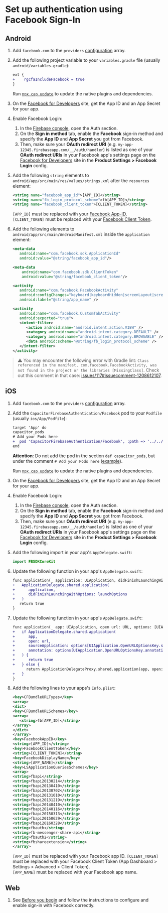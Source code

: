 # Set up authentication using Facebook Sign-In

## Android

1.  Add `facebook.com` to the `providers` [configuration](https://github.com/capawesome-team/capacitor-firebase/tree/main/packages/authentication#configuration) array.
1.  Add the following project variable to your `variables.gradle` file (usually `android/variables.gradle`):
    ```diff
    ext {
    +    rgcfaIncludeFacebook = true
    }
    ```
    Run [`npx cap update`](https://capacitorjs.com/docs/cli/update) to update the native plugins and dependencies.
1.  On the [Facebook for Developers](https://developers.facebook.com/) site, get the App ID and an App Secret for your app.
1.  Enable Facebook Login:
    1. In the [Firebase console](https://console.firebase.google.com/), open the Auth section.
    1. On the **Sign in method** tab, enable the **Facebook** sign-in method and specify the **App ID** and **App Secret** you got from Facebook.
    1. Then, make sure your **OAuth redirect URI** (e.g. `my-app-12345.firebaseapp.com/__/auth/handler`) is listed as one of your **OAuth redirect URIs** in your Facebook app's settings page on the [Facebook for Developers](https://developers.facebook.com/) site in the **Product Settings > Facebook Login** config.
1.  Add the following `string` elements to `android/app/src/main/res/values/strings.xml` after the `resources` element:

    ```xml
    <string name="facebook_app_id">[APP_ID]</string>
    <string name="fb_login_protocol_scheme">fb[APP_ID]</string>
    <string name="facebook_client_token">[CLIENT_TOKEN]</string>
    ```

    `[APP_ID]` must be replaced with your [Facebook App-ID](https://developers.facebook.com/docs/android/getting-started/#app-id).  
    `[CLIENT_TOKEN]` must be replaced with your [Facebook Client Token](https://developers.facebook.com/docs/android/getting-started/#client-token).

1.  Add the following elements to `android/app/src/main/AndroidManifest.xml` inside the `application` element:

    ```xml
    <meta-data
       android:name="com.facebook.sdk.ApplicationId"
       android:value="@string/facebook_app_id"/>

    <meta-data
        android:name="com.facebook.sdk.ClientToken"
        android:value="@string/facebook_client_token"/>

    <activity
       android:name="com.facebook.FacebookActivity"
       android:configChanges="keyboard|keyboardHidden|screenLayout|screenSize|orientation"
       android:label="@string/app_name" />

    <activity
       android:name="com.facebook.CustomTabActivity"
       android:exported="true">
       <intent-filter>
          <action android:name="android.intent.action.VIEW" />
          <category android:name="android.intent.category.DEFAULT" />
          <category android:name="android.intent.category.BROWSABLE" />
          <data android:scheme="@string/fb_login_protocol_scheme" />
       </intent-filter>
    </activity>
    ```

> ⚠️ You may encounter the following error with Gradle lint: `Class referenced in the manifest, com.facebook.FacebookActivity, was not found in the project or the libraries [MissingClass]`. Check out this comment in that case: [issues/117#issuecomment-1208612107](https://github.com/capawesome-team/capacitor-firebase/issues/117#issuecomment-1208612107).

## iOS

1. Add `facebook.com` to the `providers` [configuration](https://github.com/capawesome-team/capacitor-firebase/tree/main/packages/authentication#configuration) array.
1. Add the `CapacitorFirebaseAuthentication/Facebook` pod to your `Podfile` (usually `ios/App/Podfile`):

   ```diff
   target 'App' do
   capacitor_pods
   # Add your Pods here
   +  pod 'CapacitorFirebaseAuthentication/Facebook', :path => '../../node_modules/@capacitor-firebase/authentication'
   end
   ```

   **Attention**: Do not add the pod in the section `def capacitor_pods`, but under the comment `# Add your Pods here` ([example](https://github.com/robingenz/capacitor-firebase-plugin-demo/blob/e1684a0af6871442ed0a87dceeeba6fd9ce0185d/ios/App/Podfile#L30)).

   Run [`npx cap update`](https://capacitorjs.com/docs/cli/update) to update the native plugins and dependencies.

1. On the [Facebook for Developers](https://developers.facebook.com/) site, get the App ID and an App Secret for your app.
1. Enable Facebook Login:
   1. In the [Firebase console](https://console.firebase.google.com/), open the Auth section.
   1. On the **Sign in method** tab, enable the **Facebook** sign-in method and specify the **App ID** and **App Secret** you got from Facebook.
   1. Then, make sure your **OAuth redirect URI** (e.g. `my-app-12345.firebaseapp.com/__/auth/handler`) is listed as one of your **OAuth redirect URIs** in your Facebook app's settings page on the [Facebook for Developers](https://developers.facebook.com/) site in the **Product Settings > Facebook Login** config.
1. Add the following import in your app's `AppDelegate.swift`:

   ```swift
   import FBSDKCoreKit
   ```

1. Update the following function in your app's `AppDelegate.swift`:

   ```diff
   func application(_ application: UIApplication, didFinishLaunchingWithOptions launchOptions: [UIApplication.LaunchOptionsKey: Any]?) -> Bool {
   +   ApplicationDelegate.shared.application(
   +      application,
   +      didFinishLaunchingWithOptions: launchOptions
   +   )
      return true
   }
   ```

1. Update the following function in your app's `AppDelegate.swift`:

   ```diff
   func application(_ app: UIApplication, open url: URL, options: [UIApplication.OpenURLOptionsKey : Any] = [:]) -> Bool {
   +   if ApplicationDelegate.shared.application(
   +      app,
   +      open: url,
   +      sourceApplication: options[UIApplication.OpenURLOptionsKey.sourceApplication] as? String,
   +      annotation: options[UIApplication.OpenURLOptionsKey.annotation]
   +   ) {
   +      return true
   +   } else {
         return ApplicationDelegateProxy.shared.application(app, open: url, options: options)
   +   }
   }
   ```

1. Add the following lines to your apps's `Info.plist`:

   ```xml
   <key>CFBundleURLTypes</key>
   <array>
   <dict>
   <key>CFBundleURLSchemes</key>
   <array>
      <string>fb[APP_ID]</string>
   </array>
   </dict>
   </array>
   <key>FacebookAppID</key>
   <string>[APP_ID]</string>
   <key>FacebookClientToken</key>
   <string>[CLIENT_TOKEN]</string>
   <key>FacebookDisplayName</key>
   <string>[APP_NAME]</string>
   <key>LSApplicationQueriesSchemes</key>
   <array>
   <string>fbapi</string>
   <string>fbapi20130214</string>
   <string>fbapi20130410</string>
   <string>fbapi20130702</string>
   <string>fbapi20131010</string>
   <string>fbapi20131219</string>
   <string>fbapi20140410</string>
   <string>fbapi20140116</string>
   <string>fbapi20150313</string>
   <string>fbapi20150629</string>
   <string>fbapi20160328</string>
   <string>fbauth</string>
   <string>fb-messenger-share-api</string>
   <string>fbauth2</string>
   <string>fbshareextension</string>
   </array>
   ```

   `[APP_ID]` must be replaced with your Facebook app ID.
   `[CLIENT_TOKEN]` must be replaced with your Facebook Client Token (App Dashboard > Settings > Advanced > Client Token).  
   `[APP_NAME]` must be replaced with your Facebook app name.

## Web

1. See [Before you begin](https://firebase.google.com/docs/auth/web/facebook-login#before_you_begin) and follow the instructions to configure and enable sign-in with Facebook correctly.
